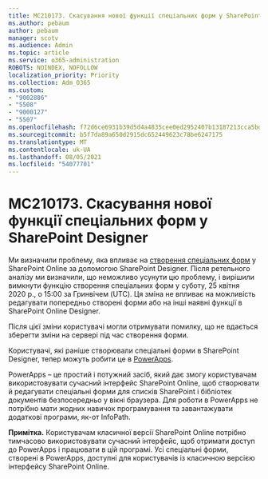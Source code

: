 ```yaml
---
title: MC210173. Скасування нової функції спеціальних форм у SharePoint Designer
ms.author: pebaum
author: pebaum
manager: scotv
ms.audience: Admin
ms.topic: article
ms.service: o365-administration
ROBOTS: NOINDEX, NOFOLLOW
localization_priority: Priority
ms.collection: Adm_O365
ms.custom:
- "9002886"
- "5508"
- "9000127"
- "5507"
ms.openlocfilehash: f72d6ce6931b39d5d4a4835cee0ed2952407b13187213cca5bd483acb1e192bf
ms.sourcegitcommit: b5f7da89a650d2915dc652449623c78be6247175
ms.translationtype: MT
ms.contentlocale: uk-UA
ms.lasthandoff: 08/05/2021
ms.locfileid: "54077701"
---
```

# <a name="mc210173---sharepoint-designer-new-custom-form-feature-deprecation"></a>MC210173. Скасування нової функції спеціальних форм у SharePoint Designer

Ми визначили проблему, яка впливає на [створення спеціальних форм](https://support.microsoft.com/en-us/office/create-a-custom-list-form-using-sharepoint-designer-917d8fdb-ee00-4441-adb3-a94612d1d105?ui=en-us&rs=en-us&ad=us#bm2) у SharePoint Online за допомогою SharePoint Designer. Після ретельного аналізу ми визначили, що неможливо усунути цю проблему, і вирішили вимкнути функцію створення спеціальних форм у суботу, 25 квітня 2020 р., о 15:00 за Гринвічем (UTC). Ця зміна не впливає на можливість редагувати попередньо створені форми або на інші наявні функції в SharePoint Online Designer.

Після цієї зміни користувачі могли отримувати помилку, що не вдається зберегти зміни на сервері під час створення форми.

Користувачі, які раніше створювали спеціальні форми в SharePoint Designer, тепер можуть робити це в [PowerApps](https://docs.microsoft.com/powerapps/maker/canvas-apps/customize-list-form).

PowerApps – це простий і потужний засіб, який дає змогу користувачам використовувати сучасний інтерфейс SharePoint Online, щоб створювати й редагувати спеціальні форми для списків SharePoint і бібліотек документів безпосередньо у вікні браузера. Для роботи в PowerApps не потрібно мати жодних навичок програмування та завантажувати додаткові програми, як-от InfoPath.

**Примітка.** Користувачам класичної версії SharePoint Online потрібно тимчасово використовувати сучасний інтерфейс, щоб отримати доступ до PowerApps і працювати в цій програмі. Усі спеціальні форми, створені в PowerApps, доступні для користувачів із класичною версією інтерфейсу SharePoint Online.
